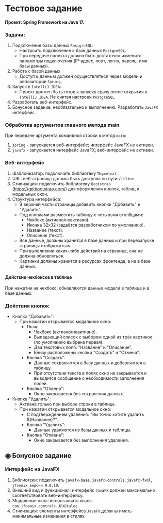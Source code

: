 # Тестовое задание

#### Проект: Spring Framework на Java 17.

### Задачи:
1) Подключение базы данных `PostgreSQL`:
    - Настроить подключение к базе данных `PostgreSQL`.
    - При передаче проекта должно быть достаточно изменить параметры подключения (IP-адрес, порт, логин, пароль, имя базы данных).
2) Работа с базой данных:
    - Доступ к данным должен осуществляться через модели и репозитории `Spring`.
3) Запуск в `IntelliJ IDEA`:
    - Проект должен быть готов к запуску сразу после открытия в `IntelliJ IDEA`. Не считая настроек `PostgreSQL`.
4) Разработать веб-интерфейс.
5) Бонусное задание, необязательно к выполнению. Разработать `JavaFX` интерфейс.


### Обработка аргументов главного метода main
При передаче аргумента командной строки в метод `main`:
1) `spring` - запускается веб-интерфейс; интерфейс JavaFX не активен.
2) `javafx` - запускается интерфейс JavaFX; веб-интерфейс не активен.

### Веб-интерфейс
1) Шаблонизатор: подключить библиотеку `Thymeleaf`.
2) URL: веб-страница должна быть доступна по пути `/itline`.
3) Стилизация: подключить библиотеку `Bootstrap` (https://getbootstrap.com/) для оформления кнопок, таблиц и модальных окон.
4) Структура интерфейса:
    - В верхней части страницы добавить кнопки "Добавить" и "Удалить".
    - Под кнопками разместить таблицу с четырьмя столбцами:
        - Чекбокс (активно/неактивно).
        - Иконка 32x32 (задаётся разработчиком по умолчанию).
        - Название (текст).
        - Описание (текст).
    - Все данные, должны хранится в базе данных и при перезапуске страницы отображаться.
    - При выполнении каких-либо действий на странице, она не должна обновляться.
    - Картинки должны хранится в ресурсах фронтенда, а не в базе данных.

#### Действие чекбоксов в таблице
При нажатии на чекбокс, обновляются данные модели в таблице и в базе данных.

### Действия кнопок
- Кнопка "Добавить":
    - При нажатии открывается модальное окно:
        - Поля:
            - Чекбокс (активно/неактивно).
            - Выпадающий список с выбором одной из трёх картинок (по умолчанию выбрана первая).
            - Два текстовых поля: "Название" и "Описание".
            - Внизу расположены кнопки "Создать" и "Отмена".
        - Кнопка "Создать":
            - Данные сохраняются в базу данных и добавляются в таблицу.
            - При отсутствии текста в полях окно не закрывается и выводится сообщение о необходимости заполнения полей.
        - Кнопка "Отмена":
            - Окно закрывается без сохранения данных.
- Кнопка "Удалить":
  - Активна только при выборе строки в таблице.
  - При нажатии открывается модальное окно:
      - С подтверждением удаления: "Вы точно хотите удалить ${Название}?".
      - Кнопка "Удалить":
          - Данные удаляются из базы данных и таблицы.
      - Кнопка "Отмена":
          - Окно закрывается без выполнения удаления.

## ◉ Бонусное задание
### Интерфейс на JavaFX
1) Библиотеки: подключить `javafx-base`, `javafx-controls`, `javafx-fxml`, `jfoenix версии 9.0.10`.
2) Внешний вид и функционал: интерфейс `JavaFX` должен максимально соответствовать веб-интерфейсу.
3) Модальные окна: использовать класс `com.jfoenix.controls.JFXDialog`.
4) Стилизация: элементы интерфейса `JavaFX` должны иметь минимальные изменения в стилях.